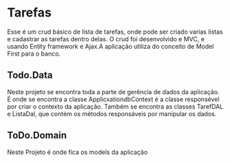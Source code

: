 # Tarefas

Esse é um crud básico de lista de tarefas, onde pode ser criado varias listas e cadastrar as tarefas dentro delas. O crud foi desenvolvido e MVC, e usando Entity framework e Ajax.A aplicação utiliza do conceito de Model First para o banco.

## Todo.Data

Neste projeto se encontra toda a parte de gerência de dados da aplicação. É onde se encontra a classe ApplicxationdbContext é a classe responsével por criar o contexto da aplicação. Também se encontra as classes TarefDAL e ListaDal, que contém os métodos responsáveis por manipular os dados.

## ToDo.Domain

Neste Projeto é onde fica os models da aplicação



